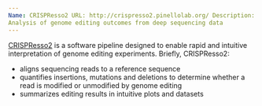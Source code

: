 ```yaml
---
Name: CRISPResso2 URL: http://crispresso2.pinellolab.org/ Description: > ###
Analysis of genome editing outcomes from deep sequencing data
---
```


[CRISPResso2](http://crispresso2.pinellolab.org/) is a software pipeline
designed to enable rapid and intuitive interpretation of genome editing
experiments. Briefly, CRISPResso2:

 * aligns sequencing reads to a reference sequence
 * quantifies insertions, mutations and deletions to determine whether a read is modified or unmodified by genome editing
 * summarizes editing results in intuitive plots and datasets
